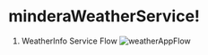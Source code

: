 # minderaWeatherService!

1. WeatherInfo Service Flow
![weatherAppFlow](https://user-images.githubusercontent.com/17809047/134525202-404272ba-cff0-48f5-9ad2-63a12bdb141e.jpg)
